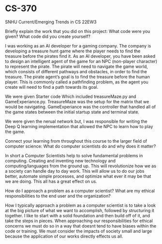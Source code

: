 # CS-370
SNHU Current/Emerging Trends in CS 22EW3


Briefly explain the work that you did on this project: What code were you given? What code did you create yourself?

I was working as an AI developer for a gaming company. The company is developing a treasure hunt game where the player needs to find the treasure before the pirates find it. As an AI developer, you have been asked to design an intelligent agent of the game for an NPC (non-player character) to represent the pirate. The pirate will need to navigate the game world, which consists of different pathways and obstacles, in order to find the treasure. The pirate agent’s goal is to find the treasure before the human player. This is commonly called a pathfinding problem, as the agent you create will need to find a path towards its goal.

We were given Starter code Which included treasureMaze.py and GameExperiance.py.
TreasureMaze was the setup for the matrix that we would be navigating. GameExperiance was the controller that handled all of the game states between the initial startup state and terminal state.

We were given the nerual network but,
I was responsible for writing the Deep Q learning implementation that allowed the NPC to learn how to play the game.



Connect your learning from throughout this course to the larger field of computer science:
What do computer scientists do and why does it matter?

In short a Computer Scientists help to solve fundamental problems in computing. Creating and inventing new technology and computing/languages from the ground up. This will revolutionize how we as a society can handle day to day work. This will allow us to do our jobs better, automate simple processes, and optimize what ever it may be that we are doing. This all has a great effect on us.



How do I approach a problem as a computer scientist?
What are my ethical responsibilities to the end user and the organization?

How I typically approach a problem as a computer scientist is to take a look at the big picture of what we want to accomplish, followed by structuring it together. I like to start with a solid foundation and then build off of it, and take the steps in pieces. When approaching our responsibilities for ethical concerns we must do so in a way that doesnt tend to have biases within the code or training. We must consider the impacts of society small and large because the application of our works directly effects us all.

